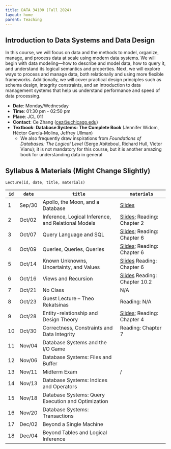 ```yaml
---
title: DATA 34100 (Fall 2024)
layout: home
parent: Teaching
---
```


## Introduction to Data Systems and Data Design

In this course, we will focus on data and the methods to model, organize, manage, and process data at scale using modern data systems. We will begin with data modeling—how to describe and model data, how to query it, and understand its logical semantics and properties. Next, we will explore ways to process and manage data, both relationally and using more flexible frameworks. Additionally, we will cover practical design principles such as schema design, integrity constraints, and an introduction to data management systems that help us understand performance and speed of data processing.

- **Date**: Monday/Wednesday
- **Time**: 01:30 pm - 02:50 pm
- **Place**: JCL	011
- **Contact**: Ce Zhang (cez@uchicago.edu)
- **Textbook**: **Database Systems: The Complete Book** (Jennifer Widom, Héctor García-Molina, Jeffrey Ullman)
    - We also frequently draw inspirations from _Foundations of Databases: The Logical Level_ (Serge Abiteboul, Richard Hull, Victor Vianu); it is not mandatory for this course, but it is another amazing book for understanding data in general

## Syllabus & Materials (Might Change Slightly)

```
Lecture(id, date, title, materials)
```

| `id` | `date` | `title` | `materials` |
|------|--------|---------|-------------|
| 1    | Sep/30  | Apollo, the Moon, and a Database | [Slides](https://1drv.ms/p/s!AoH59ceswCf9kAYeeOLCpAEjGDcr?e=GwGGBu)     |
| 2    | Oct/02  | Inference, Logical Inference, and Relational Models | [Slides](https://1drv.ms/p/s!AoH59ceswCf9kCll5akqBoamWYQ_?e=5KVt2f); Reading: Chapter 2 |
| 3    | Oct/07  | Query Language and SQL |  [Slides](https://1drv.ms/p/s!AoH59ceswCf9kCpLklUzgl8BPjr0?e=8MWV4b); Reading: Chapter 6    |
| 4    | Oct/09  | Queries, Queries, Queries        | [Slides](https://1drv.ms/p/s!AoH59ceswCf9kDG36LlgmevqneZA?e=evwiti); Reading: Chapter 6    |
| 5    | Oct/14  | Known Unknowns, Uncertainty, and Values |  [Slides](https://1drv.ms/p/c/fd27c0acc7f5f981/ERuJU3AcQRRAp4ea_d4kOKQBJtTcdlhSIU9FALwDoOsjUg?e=81khdw) Reading: Chapter 6    |
| 6    | Oct/16  | Views and Recursion  | [Slides](https://1drv.ms/p/c/fd27c0acc7f5f981/EcjdR9RNWwRHl4YJdN1HzX0BVlz1Gm2tRFcwI6D_BsrI3A?e=6OMoV2)  Reading: Chapter 10.2     |
| 7    | Oct/21  | No Class |  N/A     |
| 8    | Oct/23  | Guest Lecture – Theo Rekatsinas |  Reading: N/A    |
| 9    | Oct/28  | Entity-relationship and Design Theory |  [Slides](https://1drv.ms/p/c/fd27c0acc7f5f981/ET-zPndY855FvIAyXX-MM9MBtHySYgqDiC1BZm2CtNqc4Q?e=LfIgbe); Reading: Chapter 4    |
| 10   | Oct/30  | Correctness, Constraints and Data Integrity |   Reading: Chapter 7   |
| 11   | Nov/04  | Database Systems and the I/O Game |      |
| 12   | Nov/06  | Database Systems: Files and Buffer |      |
| 13   | Nov/11  | Midterm Exam |   /   |
| 14   | Nov/13  | Database Systems: Indices and Operators |      |
| 15   | Nov/18  | Database Systems: Query Execution and Optimization |      |
| 16   | Nov/20  | Database Systems: Transactions |      |
| 17   | Dec/02  | Beyond a Single Machine |      |
| 18   | Dec/04  | Beyond Tables and Logical Inference |      |
